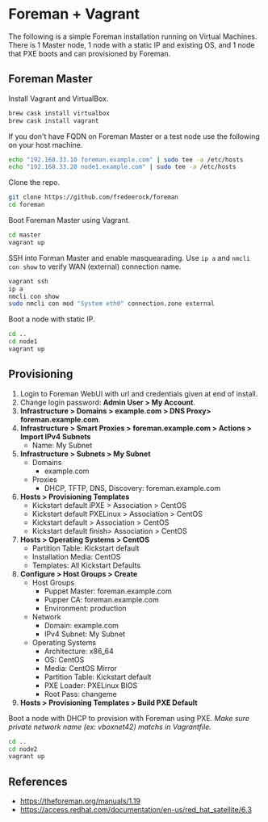 # Foreman + Vagrant
The following is a simple Foreman installation running on Virtual Machines. There is 1 Master node, 1 node with a static IP and existing OS, and 1 node that PXE boots and can provisioned by Foreman.

## Foreman Master
Install Vagrant and VirtualBox.

```bash
brew cask install virtualbox
brew cask install vagrant
```

If you don't have FQDN on Foreman Master or a test node use the following on your host machine.

```bash
echo "192.168.33.10 foreman.example.com" | sudo tee -a /etc/hosts
echo "192.168.33.20 node1.example.com" | sudo tee -a /etc/hosts
```

Clone the repo.

```bash
git clone https://github.com/fredeerock/foreman
cd foreman
```

Boot Foreman Master using Vagrant.
```bash
cd master
vagrant up
```

SSH into Forman Master and enable masquearading. Use `ip a` and `nmcli con show` to verify WAN (external) connection name.

```bash
vagrant ssh
ip a
nmcli con show
sudo nmcli con mod "System eth0" connection.zone external
```

Boot a node with static IP. 
```bash
cd ..
cd node1
vagrant up
```

## Provisioning

1. Login to Foreman WebUI with url and credentials given at end of install.
2. Change login password: **Admin User > My Account**.
3. **Infrastructure > Domains > example.com > DNS Proxy> foreman.example.com**.
4. **Infrastructure > Smart Proxies > foreman.example.com > Actions > Import IPv4 Subnets**
    - Name: My Subnet
5. **Infrastructure > Subnets > My Subnet**
    - Domains
      - example.com
    - Proxies
      - DHCP, TFTP, DNS, Discovery: foreman.example.com
6. **Hosts > Provisioning Templates** 
    - Kickstart default iPXE > Association > CentOS
    - Kickstart default PXELinux > Association > CentOS
    - Kickstart default > Association > CentOS
    - Kickstart default finish> Association > CentOS
7. **Hosts > Operating Systems > CentOS** 
    - Partition Table: Kickstart default
    - Installation Media: CentOS
    - Templates: All Kickstart Defaults
8. **Configure > Host Groups > Create**
    - Host Groups
      - Puppet Master: foreman.example.com
      - Pupper CA: foreman.example.com
      - Environment: production
    - Network
      - Domain: example.com
      - IPv4 Subnet: My Subnet
    - Operating Systems
      - Architecture: x86_64
      - OS: CentOS
      - Media: CentOS Mirror
      - Partition Table: Kickstart default
      - PXE Loader: PXELinux BIOS
      - Root Pass: changeme
9. **Hosts > Provisioning Templates > Build PXE Default**

Boot a node with DHCP to provision with Foreman using PXE. *Make sure private network name (ex: vboxnet42) matchs in Vagrantfile.* 
```bash
cd ..
cd node2
vagrant up
```

## References
- https://theforeman.org/manuals/1.19
- https://access.redhat.com/documentation/en-us/red_hat_satellite/6.3